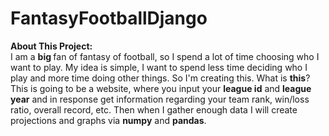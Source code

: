 <h1>FantasyFootballDjango</h1>

<b>About This Project: </b> <br>
I am a <b> big </b> fan of fantasy of football, so I spend a lot of time choosing who I want to play. My idea is simple, I want to spend less time deciding who I play and more time doing other things. So I'm creating this. What is <b>this</b>? This is going to be a website, where you input your <b>league id</b> and <b>league year</b> and in response get information regarding your team rank, win/loss ratio, overall record, etc. Then when I gather enough data I will create projections and graphs via <b>numpy</b> and <b>pandas</b>.
